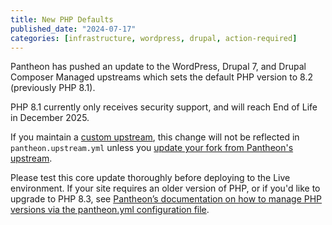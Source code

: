 ```yaml
---
title: New PHP Defaults
published_date: "2024-07-17"
categories: [infrastructure, wordpress, drupal, action-required]
---
```

Pantheon has pushed an update to the WordPress, Drupal 7, and Drupal Composer Managed upstreams which sets the default PHP version to 8.2 (previously PHP 8.1).

PHP 8.1 currently only receives security support, and will reach End of Life in December 2025.

If you maintain a [custom upstream](/guides/custom-upstream), this change will not be reflected in `pantheon.upstream.yml` unless you [update your fork from Pantheon's upstream](https://docs.pantheon.io/guides/custom-upstream/create-custom-upstream#pull-in-core-from-pantheons-upstream).

Please test this core update thoroughly before deploying to the Live environment. If your site requires an older version of PHP, or if you'd like to upgrade to PHP 8.3, see [Pantheon’s documentation on how to manage PHP versions via the pantheon.yml configuration file](/guides/php/php-versions).
